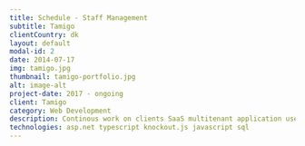 ```yaml
---
title: Schedule - Staff Management
subtitle: Tamigo
clientCountry: dk
layout: default
modal-id: 2
date: 2014-07-17
img: tamigo.jpg
thumbnail: tamigo-portfolio.jpg
alt: image-alt
project-date: 2017 - ongoing
client: Tamigo
category: Web Development
description: Continous work on clients SaaS multitenant application used by hundreds of thousands of employees everday.
technologies: asp.net typescript knockout.js javascript sql
---
```

